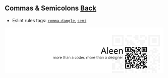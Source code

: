 ## Commas & Semicolons [**Back**](./../README.md)

- Eslint rules tags: [`comma-dangle`](http://eslint.org/docs/rules/comma-dangle.html), [`semi`](http://eslint.org/docs/rules/semi.html)

<a href="http://aleen42.github.io/" target="_blank" ><img src="./../pic/tail.gif"></a>